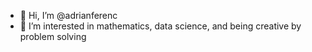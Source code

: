 - 👋 Hi, I’m @adrianferenc
- 👀 I’m interested in mathematics, data science, and being creative by problem solving

<!---
adrianferenc/adrianferenc is a ✨ special ✨ repository because its `README.md` (this file) appears on your GitHub profile.
You can click the Preview link to take a look at your changes.
--->
